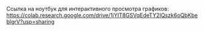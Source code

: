 Ссылка на ноутбук для интерактивного просмотра графиков: https://colab.research.google.com/drive/1jYIT8GSVqEdeTY2IQszk6oQbKbeblgrV?usp=sharing
